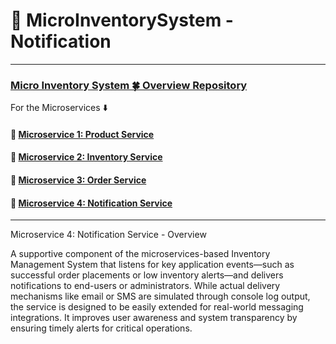 # 🔔 MicroInventorySystem - Notification

---
###  [Micro Inventory System 🍀 Overview Repository ](https://github.com/Ochwada/MicroInventorySystem-Product)
For the Microservices ⬇️
#### 🔗 [Microservice 1: Product Service](https://github.com/Ochwada/MicroInventorySystem-Product)
#### 🔗 [Microservice 2: Inventory Service](https://github.com/Ochwada/MicroInventorySystem-Inventory)
#### 🔗 [Microservice 3: Order Service](https://github.com/Ochwada/MicroInventorySystem-Order)
#### 🔗 [Microservice 4: Notification Service](https://github.com/Ochwada/MicroInventorySystem-Notification)

---

Microservice 4: Notification Service - Overview

A supportive component of the microservices-based Inventory Management System that listens for key application 
events—such as successful order placements or low inventory alerts—and delivers notifications to end-users or 
administrators. While actual delivery mechanisms like email or SMS are simulated through console log output, 
the service is designed to be easily extended for real-world messaging integrations. It improves user awareness and 
system transparency by ensuring timely alerts for critical operations.